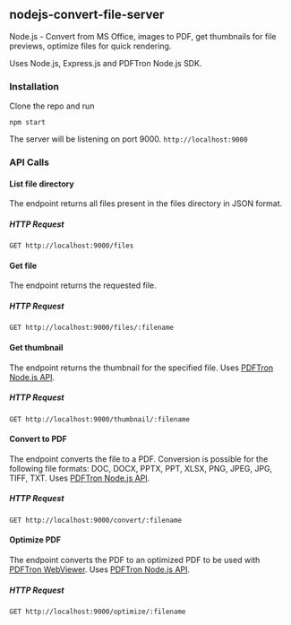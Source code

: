 ## nodejs-convert-file-server
Node.js - Convert from MS Office, images to PDF, get thumbnails for file previews, optimize files for quick rendering.

Uses Node.js, Express.js and PDFTron Node.js SDK.

### Installation

Clone the repo and run

`npm start`

The server will be listening on port 9000. `http://localhost:9000`


### API Calls

#### List file directory

The endpoint returns all files present in the files directory in JSON format.

##### HTTP Request
`GET http://localhost:9000/files`

#### Get file

The endpoint returns the requested file.

##### HTTP Request
`GET http://localhost:9000/files/:filename`

#### Get thumbnail

The endpoint returns the thumbnail for the specified file. Uses [PDFTron Node.js API](https://www.pdftron.com/documentation/samples/node/js/PDFDrawTest?platforms=nodejs).

##### HTTP Request
`GET http://localhost:9000/thumbnail/:filename`

#### Convert to PDF

The endpoint converts the file to a PDF. Conversion is possible for the following file formats: DOC, DOCX, PPTX, PPT, XLSX, PNG, JPEG, JPG, TIFF, TXT. Uses [PDFTron Node.js API](https://www.pdftron.com/documentation/samples/node/js/ConvertTest?platforms=nodejs).

##### HTTP Request
`GET http://localhost:9000/convert/:filename`

#### Optimize PDF

The endpoint converts the PDF to an optimized PDF to be used with [PDFTron WebViewer](https://www.pdftron.com/webviewer/demo/). Uses [PDFTron Node.js API](https://www.pdftron.com/api/pdfnet-node/PDFNet.PDFDoc.html#saveViewerOptimized__anchor).

##### HTTP Request
`GET http://localhost:9000/optimize/:filename`





